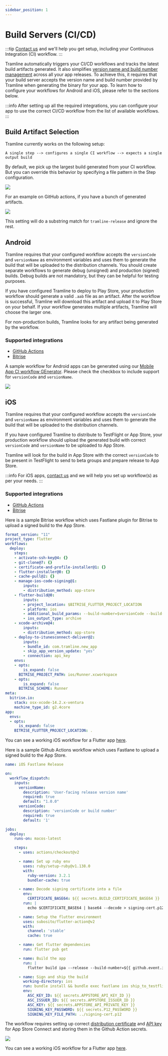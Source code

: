 ```yaml
---
sidebar_position: 1
---
```


# Build Servers (CI/CD)

:::tip
[Contact us](/getting-support) and we'll help you get setup, including your Continuous Integration (CI) workflow.
:::

Tramline automatically triggers your CI/CD workflows and tracks the latest build artifacts generated. It also simplifies [version name and build number management](docs/automations.mdx#managing-version-names-and-build-numbers) across all your app releases. To achieve this, it requires that your build server accepts the version name and build number provided by Tramline when generating the binary for your app. To learn how to configure your workflows for Android and iOS, please refer to the sections below.

:::info
After setting up all the required integrations, you can configure your app to use the correct CI/CD workflow from the list of available workflows.
:::

## Build Artifact Selection

Tramline currently works on the following setup:

```
A single step --> configures a single CI workflow --> expects a single output build
```

By default, we pick up the largest build generated from your CI workflow. But you can override this behavior by specifying a file pattern in the Step configuration.

![](/img/build-artifact-name.png)

For an example on GitHub actions, if you have a bunch of generated artifacts.

![](/img/github-artifacts.png)

This setting will do a substring match for `tramline-release` and ignore the rest.

## Android

Tramline requires that your configured workflow accepts the `versionCode` and `versionName` as environment variables and uses them to generate the build that will be uploaded to the distribution channels. You should create separate workflows to generate debug (unsigned) and production (signed) builds. Debug builds are not mandatory, but they can be helpful for testing purposes.

If you have configured Tramline to deploy to Play Store, your production workflow should generate a valid `.aab` file as an artifact. After the workflow is successful, Tramline will download this artifact and upload it to Play Store on your behalf. If your workflow generates multiple artifacts, Tramline will choose the larger one.

For non-production builds, Tramline looks for any artifact being generated by the workflow.

### Supported integrations

- [GitHub Actions](github)
- [Bitrise](bitrise)

A sample workflow for Android apps can be generated using our [Mobile App CI workflow GEnerator](https://macige.tramline.app/). Please check the checkbox to include support for `versionCode` and `versionName`.

![](/img/macige.png)


## iOS

Tramline requires that your configured workflow accepts the `versionCode` and `versionName` as environment variables and uses them to generate the build that will be uploaded to the distribution channels.

If you have configured Tramline to distribute to TestFlight or App Store, your production workflow should upload the generated build with correct `versionCode` and `versionName` to be uploaded to App Store.

Tramline will look for the build in App Store with the correct `versionCode` to be present in TestFlight to send to beta groups and prepare release to App Store.

:::info
For iOS apps, [contact us](/getting-support) and we will help you set up workflow(s) as per your needs.
:::

### Supported integrations

- [GitHub Actions](github)
- [Bitrise](bitrise)

Here is a sample Bitrise workflow which uses Fastlane plugin for Bitrise to upload a signed build to the App Store.

```yaml
format_version: "11"
project_type: flutter
workflows:
  deploy:
    steps:
    - activate-ssh-key@4: {}
    - git-clone@7: {}
    - certificate-and-profile-installer@1: {}
    - flutter-installer@0: {}
    - cache-pull@2: {}
    - manage-ios-code-signing@1:
        inputs:
        - distribution_method: app-store
    - flutter-build@0:
        inputs:
        - project_location: $BITRISE_FLUTTER_PROJECT_LOCATION
        - platform: ios
        - additional_build_params: --build-number=$versionCode --build-name=$versionName
        - ios_output_type: archive
    - xcode-archive@4:
        inputs:
        - distribution_method: app-store
    - deploy-to-itunesconnect-deliver@2:
        inputs:
        - bundle_id: com.tramline.new_app
        - skip_app_version_update: "yes"
        - connection: api_key
    envs:
    - opts:
        is_expand: false
      BITRISE_PROJECT_PATH: ios/Runner.xcworkspace
    - opts:
        is_expand: false
      BITRISE_SCHEME: Runner
meta:
  bitrise.io:
    stack: osx-xcode-14.2.x-ventura
    machine_type_id: g2.4core
app:
  envs:
  - opts:
      is_expand: false
    BITRISE_FLUTTER_PROJECT_LOCATION: .
```

You can see a working iOS workflow for a Flutter app [here](https://github.com/tramlinehq/ueno/blob/main-ios/bitrise.yml).

Here is a sample Github Actions workflow which uses Fastlane to upload a signed build to the App Store.

```yaml
name: iOS Fastlane Release

on:
  workflow_dispatch:
    inputs:
      versionName:
        description: 'User-facing release version name'
        required: true
        default: "1.0.0"
      versionCode:
        description: 'versionCode or build number'
        required: true
        default: '1'

jobs:
  deploy:
    runs-on: macos-latest

    steps:
      - uses: actions/checkout@v2

      - name: Set up ruby env
        uses: ruby/setup-ruby@v1.138.0
        with:
          ruby-version: 3.2.1
          bundler-cache: true

      - name: Decode signing certificate into a file
        env:
          CERTIFICATE_BASE64: ${{ secrets.BUILD_CERTIFICATE_BASE64 }}
        run: |
          echo $CERTIFICATE_BASE64 | base64 --decode > signing-cert.p12

      - name: Setup the flutter environment
        uses: subosito/flutter-action@v2
        with:
          channel: 'stable'
          cache: true

      - name: Get flutter dependencies
        run: flutter pub get

      - name: Build the app
        run: |
          flutter build ipa --release --build-number=${{ github.event.inputs.versionCode }} --build-name=${{ github.event.inputs.versionName }} --no-codesign

      - name: Sign and ship the build
        working-directory: ios
        run: bundle install && bundle exec fastlane ios ship_to_testflight
        env:
          ASC_KEY_ID: ${{ secrets.APPSTORE_API_KEY_ID }}
          ASC_ISSUER_ID: ${{ secrets.APPSTORE_ISSUER_ID }}
          ASC_KEY: ${{ secrets.APPSTORE_API_PRIVATE_KEY }}
          SIGNING_KEY_PASSWORD: ${{ secrets.P12_PASSWORD }}
          SIGNING_KEY_FILE_PATH: ../signing-cert.p12
```

The workflow requires setting up correct [distribution certificate](https://developer.apple.com/help/account/create-certificates/certificates-overview) and [API key](https://developer.apple.com/help/account/manage-keys/create-a-private-key) for App Store Connect and storing them in the Github Action secrets.

![](/img/gh-actions-secrets.png)

You can see a working iOS workflow for a Flutter app [here](https://github.com/tramlinehq/ueno/blob/main/.github/workflows/ios-fastlane-release.yml).
